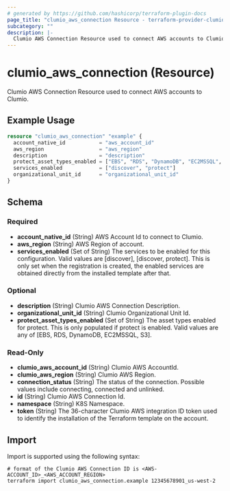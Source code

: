 ```yaml
---
# generated by https://github.com/hashicorp/terraform-plugin-docs
page_title: "clumio_aws_connection Resource - terraform-provider-clumio"
subcategory: ""
description: |-
  Clumio AWS Connection Resource used to connect AWS accounts to Clumio.
---
```


# clumio_aws_connection (Resource)

Clumio AWS Connection Resource used to connect AWS accounts to Clumio.

## Example Usage

```terraform
resource "clumio_aws_connection" "example" {
  account_native_id           = "aws_account_id"
  aws_region                  = "aws_region"
  description                 = "description"
  protect_asset_types_enabled = ["EBS", "RDS", "DynamoDB", "EC2MSSQL", "S3"]
  services_enabled            = ["discover", "protect"]
  organizational_unit_id      = "organizational_unit_id"
}
```

<!-- schema generated by tfplugindocs -->
## Schema

### Required

- **account_native_id** (String) AWS Account Id to connect to Clumio.
- **aws_region** (String) AWS Region of account.
- **services_enabled** (Set of String) The services to be enabled for this configuration. Valid values are [discover], [discover, protect]. This is only set when the registration is created, the enabled services are obtained directly from the installed template after that.

### Optional

- **description** (String) Clumio AWS Connection Description.
- **organizational_unit_id** (String) Clumio Organizational Unit Id.
- **protect_asset_types_enabled** (Set of String) The asset types enabled for protect. This is only populated if protect is enabled. Valid values are any of [EBS, RDS, DynamoDB, EC2MSSQL, S3].

### Read-Only

- **clumio_aws_account_id** (String) Clumio AWS AccountId.
- **clumio_aws_region** (String) Clumio AWS Region.
- **connection_status** (String) The status of the connection. Possible values include connecting, connected and unlinked.
- **id** (String) Clumio AWS Connection Id.
- **namespace** (String) K8S Namespace.
- **token** (String) The 36-character Clumio AWS integration ID token used to identify the installation of the Terraform template on the account.

## Import

Import is supported using the following syntax:

```shell
# format of the Clumio AWS Connection ID is <AWS-ACCOUNT_ID>_<AWS_ACCOUNT_REGION>
terraform import clumio_aws_connection.example 12345678901_us-west-2
```
